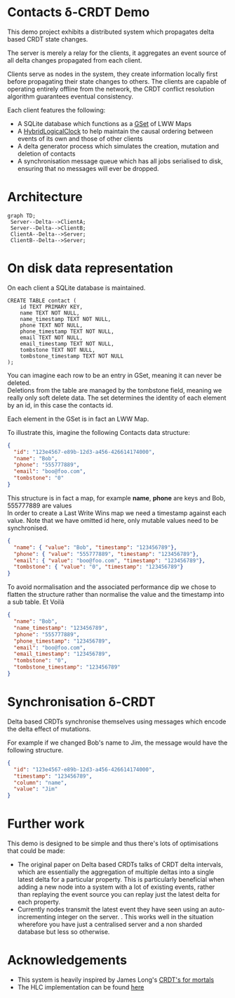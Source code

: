 # Contacts δ-CRDT Demo

This demo project exhibits a distributed system which propagates delta based CRDT state changes.

The server is merely a relay for the clients, it aggregates an event source of all delta changes propagated from each client.

Clients serve as nodes in the system, they create information locally first before propagating their state changes
to others. The clients are capable of operating entirely offline from the network, the CRDT conflict 
resolution algorithm guarantees eventual consistency.

Each client features the following:

- A SQLite database which functions as a [GSet](https://en.wikipedia.org/wiki/Conflict-free_replicated_data_type#G-Set_(Grow-only_Set)) of LWW Maps
- A [HybridLogicalClock](https://cse.buffalo.edu/tech-reports/2014-04.pdf) to help maintain the causal ordering between events of its own and those of other clients
- A delta generator process which simulates the creation, mutation and deletion of contacts 
- A synchronisation message queue which has all jobs serialised to disk, ensuring that no messages will ever be dropped.

# Architecture

```mermaid
graph TD;
 Server--Delta-->ClientA;
 Server--Delta-->ClientB;
 ClientA--Delta-->Server;
 ClientB--Delta-->Server;
```

# On disk data representation

On each client a SQLite database is maintained.

```sqlite
CREATE TABLE contact (
    id TEXT PRIMARY KEY,
    name TEXT NOT NULL,
    name_timestamp TEXT NOT NULL,
    phone TEXT NOT NULL,
    phone_timestamp TEXT NOT NULL,
    email TEXT NOT NULL,
    email_timestamp TEXT NOT NULL,
    tombstone TEXT NOT NULL,
    tombstone_timestamp TEXT NOT NULL
);
```

You can imagine each row to be an entry in GSet, meaning it can never be deleted.   
Deletions from the table are managed by the tombstone field, meaning we really only soft delete data.
The set determines the identity of each element by an id, in this case the contacts id.  

Each element in the GSet is in fact an LWW Map.

To illustrate this, imagine the following Contacts data structure:

```json
{
  "id": "123e4567-e89b-12d3-a456-426614174000",
  "name": "Bob",
  "phone": "555777889",
  "email": "boo@foo.com",
  "tombstone": "0"
}
```

This structure is in fact a map, for example **name**, **phone** are keys and Bob, 555777889 are values   
In order to create a Last Write Wins map we need a timestamp against each value. Note that we have omitted id here,
only mutable values need to be synchronised.


```json
{
  "name": { "value": "Bob", "timestamp": "123456789"},
  "phone": { "value": "555777889", "timestamp": "123456789"},
  "email": { "value": "boo@foo.com", "timestamp": "123456789"},
  "tombstone": { "value": "0", "timestamp": "123456789"}
}
```

To avoid normalisation and the associated performance dip we chose to flatten the structure 
rather than normalise the value and the timestamp into a sub table. Et Voilà

```json
{
  "name": "Bob",
  "name_timestamp": "123456789",
  "phone": "555777889",
  "phone_timestamp": "123456789",
  "email": "boo@foo.com",
  "email_timestamp": "123456789",
  "tombstone": "0",
  "tombstone_timestamp": "123456789"
}
```

# Synchronisation δ-CRDT

Delta based CRDTs synchronise themselves using messages which encode the 
delta effect of mutations.

For example if we changed Bob's name to Jim, the message would have the following 
structure.

```json
{
  "id": "123e4567-e89b-12d3-a456-426614174000",
  "timestamp": "123456789",
  "column": "name",
  "value": "Jim"
}
```

# Further work

This demo is designed to be simple and thus there's lots of optimisations that could be made:

- The original paper on Delta based CRDTs talks of CRDT delta intervals, which are essentially the aggregation 
of multiple deltas into a single latest delta for a particular property. This is particularly beneficial when adding
a new node into a system with a lot of existing events, rather than replaying the event source you can replay just the 
latest delta for each property.
- Currently nodes transmit the latest event they have seen using an auto-incrementing integer on the server.
. This works well in the situation wherefore you have just a centralised server and a non sharded database but less so otherwise. 

# Acknowledgements

- This system is heavily inspired by James Long's [CRDT's for mortals](https://www.youtube.com/watch?v=DEcwa68f-jY) 
- The HLC implementation can be found [here](https://github.com/CharlieTap/hlc) 







